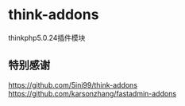 # think-addons
thinkphp5.0.24插件模块
## 特别感谢
https://github.com/5ini99/think-addons
https://github.com/karsonzhang/fastadmin-addons